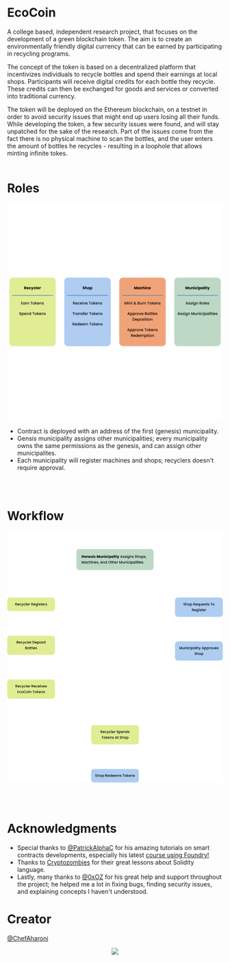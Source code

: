 # EcoCoin

A college based, independent research project, that focuses on the development of a green blockchain token. The aim is to create an environmentally friendly digital currency that can be earned by participating in recycling programs.

The concept of the token is based on a decentralized platform that incentivizes individuals to recycle bottles and spend their earnings at local shops. Participants will receive digital credits for each bottle they recycle. These credits can then be exchanged for goods and services or converted into traditional currency.

The token will be deployed on the Ethereum blockchain, on a testnet in order to avoid security issues that might end up users losing all their funds.
While developing the token, a few security issues were found, and will stay unpatched for the sake of the research. Part of the issues come from the fact there is no physical machine to scan the bottles, and the user enters the amount of bottles he recycles - resulting in a loophole that allows minting infinite tokes.
<br> <br>

# Roles

![Roles](https://github.com/ChefAharoni/EcoCoin/blob/master/helpers/DApp_Roles.svg) 

- Contract is deployed with an address of the first (genesis) municipality.
- Gensis municipality assigns other municipalities; every municipality owns the same permissions as the genesis, and can assign other municipalites.
- Each municipality will register machines and shops; recyclers doesn't require approval.

<br><br>

# Workflow

![Workflow Diagram](https://github.com/ChefAharoni/EcoCoin/blob/master/helpers/DApp_Flowchart.svg)

<br><br>

# Acknowledgments

- Special thanks to [@PatrickAlphaC](https://github.com/PatrickAlphaC/PatrickAlphaC) for his amazing tutorials on smart contracts developments, especially his latest [course using Foundry!](https://github.com/Cyfrin/foundry-full-course-f23) <br>
- Thanks to [Cryptozombies](https://cryptozombies.io/) for their great lessons about Solidity language. <br>
- Lastly, many thanks to [@0xOZ](https://github.com/0x0OZ) for his great help and support throughout the project; he helped me a lot in fixing bugs, finding security issues, and explaining concepts I haven't understood. <br>

# Creator

[@ChefAharoni](https://github.com/ChefAharoni)

<p align="center">
  <img src="https://github.com/ChefAharoni/EcoCoin/assets/4399057/bccc051d-656d-48a6-91ca-739301ad3f78" />
</p>

<!--- ![EcoCoinLogo V2 6](https://github.com/ChefAharoni/EcoCoin/assets/4399057/bccc051d-656d-48a6-91ca-739301ad3f78) --->

<!--- My wallet address:
0xe91693e48EFAEaFb4afDe0942b62BDE460E62423

Second wallet:
0x7703656253121D9b7a91d930fcFBE3117B1844eB
 --->

<!-- ### How do I get set up? ###

* Summary of set up
* Configuration
* Dependencies
* Database configuration
* How to run tests
* Deployment instructions -->

<!-- ### Contribution guidelines ###

* Writing tests
* Code review
* Other guidelines

### Who do I talk to? ###

* Repo owner or admin
* Other community or team contact -->
